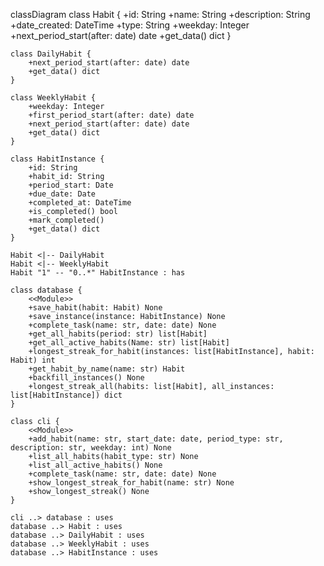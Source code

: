 classDiagram
    class Habit {
        +id: String
        +name: String
        +description: String
        +date_created: DateTime
        +type: String
        +weekday: Integer
        +next_period_start(after: date) date
        +get_data() dict
    }

    class DailyHabit {
        +next_period_start(after: date) date
        +get_data() dict
    }

    class WeeklyHabit {
        +weekday: Integer
        +first_period_start(after: date) date
        +next_period_start(after: date) date
        +get_data() dict
    }

    class HabitInstance {
        +id: String
        +habit_id: String
        +period_start: Date
        +due_date: Date
        +completed_at: DateTime
        +is_completed() bool
        +mark_completed()
        +get_data() dict
    }

    Habit <|-- DailyHabit
    Habit <|-- WeeklyHabit
    Habit "1" -- "0..*" HabitInstance : has

    class database {
        <<Module>>
        +save_habit(habit: Habit) None
        +save_instance(instance: HabitInstance) None
        +complete_task(name: str, date: date) None
        +get_all_habits(period: str) list[Habit]
        +get_all_active_habits(Name: str) list[Habit]
        +longest_streak_for_habit(instances: list[HabitInstance], habit: Habit) int
        +get_habit_by_name(name: str) Habit
        +backfill_instances() None
        +longest_streak_all(habits: list[Habit], all_instances: list[HabitInstance]) dict
    }

    class cli {
        <<Module>>
        +add_habit(name: str, start_date: date, period_type: str, description: str, weekday: int) None
        +list_all_habits(habit_type: str) None
        +list_all_active_habits() None
        +complete_task(name: str, date: date) None
        +show_longest_streak_for_habit(name: str) None
        +show_longest_streak() None
    }

    cli ..> database : uses
    database ..> Habit : uses
    database ..> DailyHabit : uses
    database ..> WeeklyHabit : uses
    database ..> HabitInstance : uses
